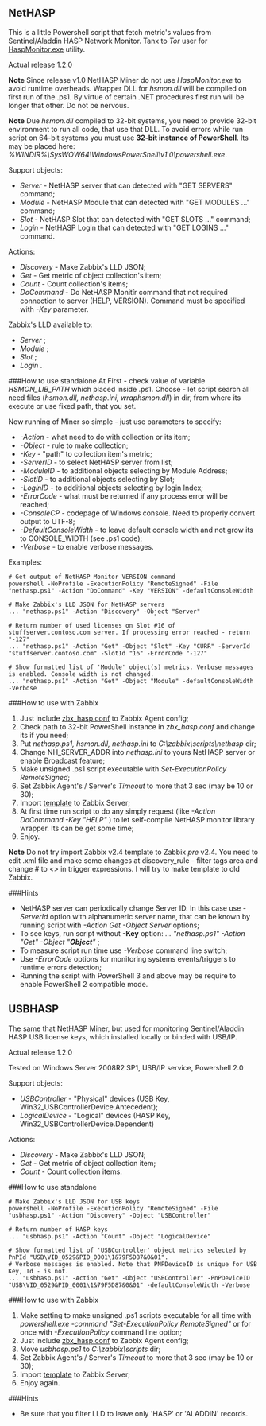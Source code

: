 ## NetHASP 
This is a little Powershell script that fetch metric's values from Sentinel/Aladdin HASP Network Monitor.
Tanx to _Tor_ user for [HaspMonitor.exe](https://www.zabbix.com/forum/showpost.php?p=96243&postcount=4) utility.

Actual release 1.2.0

**Note**
Since release v1.0 NetHASP Miner do not use _HaspMonitor.exe_ to avoid runtime overheads. Wrapper DLL for _hsmon.dll_ will be compiled on first run of the .ps1. 
By virtue of certain .NET procedures first run will be longer that other. Do not be nervous. 

**Note**
Due _hsmon.dll_ compiled to 32-bit systems, you need to provide 32-bit environment to run all code, that use that DLL. To avoid errors while run script on 64-bit systems you must use **32-bit instance of PowerShell**. Its may be placed here: _%WINDIR%\SysWOW64\WindowsPowerShell\v1.0\powershell.exe_.

Support objects:
- _Server_ - NetHASP server that can detected with "GET SERVERS" command;
- _Module_ - NetHASP Module that can detected with "GET MODULES ..." command;
- _Slot_ - NetHASP Slot that can detected with "GET SLOTS ..." command;
- _Login_ - NetHASP Login that can detected with "GET LOGINS ..." command.

Actions:
- _Discovery_ - Make Zabbix's LLD JSON;
- _Get_       - Get metric of object collection's item;
- _Count_     - Count collection's items;
- _DoCommand_ - Do NetHASP Monitîr command that not required connection to server (HELP, VERSION). Command must be specified with _-Key_ parameter.

Zabbix's LLD available to: 
- _Server_ ;
- _Module_ ;
- _Slot_ ;
- _Login_ .

###How to use standalone
At First - check value of variable _HSMON_LIB_PATH_ which placed inside .ps1. Choose - let script search all need files (_hsmon.dll, nethasp.ini, wraphsmon.dll_) in dir, from where its execute or use fixed path, that you set.

Now running of Miner so simple - just use parameters to specify:
- _-Action_  - what need to do with collection or its item;
- _-Object_  - rule to make collection;
- _-Key_     - "path" to collection item's metric;
- _-ServerID_ - to select NetHASP server from list;
- _-ModuleID_ - to additional objects selecting by Module Address;
- _-SlotID_   - to additional objects selecting by Slot;
- _-LoginID_  - to additional objects selecting by login Index;
- _-ErrorCode_ - what must be returned if any process error will be reached;
- _-ConsoleCP_ - codepage of Windows console. Need to properly convert output to UTF-8;
- _-DefaultConsoleWidth_ - to leave default console width and not grow its to CONSOLE_WIDTH (see .ps1 code);
- _-Verbose_ - to enable verbose messages.

Examples:

    # Get output of NetHASP Monitor VERSION command
    powershell -NoProfile -ExecutionPolicy "RemoteSigned" -File "nethasp.ps1" -Action "DoCommand" -Key "VERSION" -defaultConsoleWidth

    # Make Zabbix's LLD JSON for NetHASP servers
    ... "nethasp.ps1" -Action "Discovery" -Object "Server" 

    # Return number of used licenses on Slot #16 of stuffserver.contoso.com server. If processing error reached - return "-127"  
    ... "nethasp.ps1" -Action "Get" -Object "Slot" -Key "CURR" -ServerId "stuffserver.contoso.com" -SlotId "16" -ErrorCode "-127"

    # Show formatted list of 'Module' object(s) metrics. Verbose messages is enabled. Console width is not changed.
    ... "nethasp.ps1" -Action "Get" -Object "Module" -defaultConsoleWidth -Verbose


###How to use with Zabbix
1. Just include [zbx_hasp.conf](https://github.com/zbx-sadman/hasp/tree/master/Zabbix_Templates/zbx_hasp.conf) to Zabbix Agent config;
2. Check path to 32-bit PowerShell instance in _zbx_hasp.conf_ and change its if you need;
3. Put _nethasp.ps1, hsmon.dll, nethasp.ini_ to _C:\zabbix\scripts\nethasp_ dir;
4. Change NH_SERVER_ADDR into _nethasp.ini_ to yours NetHASP server or enable Broadcast feature;
5. Make unsigned .ps1 script executable with _Set-ExecutionPolicy RemoteSigned_;
6. Set Zabbix Agent's / Server's _Timeout_ to more that 3 sec (may be 10 or 30);
7. Import [template](https://github.com/zbx-sadman/HASP/tree/master/Zabbix_Templates) to Zabbix Server;
8. At first time run script to do any simply request (like _-Action DoCommand -Key "HELP"_ ) to let self-complie NetHASP monitor library wrapper. Its can be get some time; 
9. Enjoy.

**Note**
Do not try import Zabbix v2.4 template to Zabbix _pre_ v2.4. You need to edit .xml file and make some changes at discovery_rule - filter tags area and change _#_ to _<>_ in trigger expressions. I will try to make template to old Zabbix.

###Hints
- NetHASP server can periodically change Server ID. In this case use _-ServerId_ option with alphanumeric server name, that can be known by running script with  _-Action Get -Object Server_ options;
- To see keys, run script without **-Key** option: _... "nethasp.ps1" -Action "Get" -Object "**Object**"_ ;
- To measure script run time use _-Verbose_ command line switch;
- Use _-ErrorCode_ options for monitoring systems events/triggers to runtime errors detection;
- Running the script with PowerShell 3 and above may be require to enable PowerShell 2 compatible mode.

## USBHASP
The same that NetHASP Miner, but used for monitoring Sentinel/Aladdin HASP USB license keys, which installed locally or binded with USB/IP.

Actual release 1.2.0

Tested on Windows Server 2008R2 SP1, USB/IP service, Powershell 2.0

Support objects:
- _USBController_ - "Physical" devices (USB Key, Win32_USBControllerDevice.Antecedent);
- _LogicalDevice_ - "Logical" devices (HASP Key, Win32_USBControllerDevice.Dependent)

Actions:
- _Discovery_ - Make Zabbix's LLD JSON;
- _Get_       - Get metric of object collection item;
- _Count_     - Count collection items.

###How to use standalone

    # Make Zabbix's LLD JSON for USB keys
    powershell -NoProfile -ExecutionPolicy "RemoteSigned" -File "usbhasp.ps1" -Action "Discovery" -Object "USBController"

    # Return number of HASP keys
    ... "usbhasp.ps1" -Action "Count" -Object "LogicalDevice"

    # Show formatted list of 'USBController' object metrics selected by PnPId "USB\VID_0529&PID_0001\1&79F5D87&0&01". 
    # Verbose messages is enabled. Note that PNPDeviceID is unique for USB Key, Id - is not.
    ... "usbhasp.ps1" -Action "Get" -Object "USBController" -PnPDeviceID "USB\VID_0529&PID_0001\1&79F5D87&0&01" -defaultConsoleWidth -Verbose

###How to use with Zabbix
1. Make setting to make unsigned .ps1 scripts executable for all time with _powershell.exe -command "Set-ExecutionPolicy RemoteSigned"_ or for once with _-ExecutionPolicy_ command line option;
2. Just include [zbx\_hasp.conf](https://github.com/zbx-sadman/HASP/tree/master/Zabbix_Templates/zbx_hasp.conf) to Zabbix Agent config;
3. Move _usbhasp.ps1_ to _C:\zabbix\scripts_ dir;
4. Set Zabbix Agent's / Server's _Timeout_ to more that 3 sec (may be 10 or 30);
5. Import [template](https://github.com/zbx-sadman/HASP/tree/master/Zabbix_Templates) to Zabbix Server;
6. Enjoy again.
 
###Hints
- Be sure that you filter LLD to leave only 'HASP' or 'ALADDIN' records.
